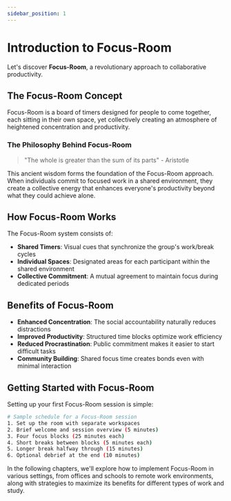 ```yaml
---
sidebar_position: 1
---
```


# Introduction to Focus-Room

Let's discover **Focus-Room**, a revolutionary approach to collaborative productivity.

## The Focus-Room Concept

Focus-Room is a board of timers designed for people to come together, each sitting in their own space, yet collectively creating an atmosphere of heightened concentration and productivity.

### The Philosophy Behind Focus-Room

> "The whole is greater than the sum of its parts" - Aristotle

This ancient wisdom forms the foundation of the Focus-Room approach. When individuals commit to focused work in a shared environment, they create a collective energy that enhances everyone's productivity beyond what they could achieve alone.

## How Focus-Room Works

The Focus-Room system consists of:

- **Shared Timers**: Visual cues that synchronize the group's work/break cycles
- **Individual Spaces**: Designated areas for each participant within the shared environment
- **Collective Commitment**: A mutual agreement to maintain focus during dedicated periods

## Benefits of Focus-Room

- **Enhanced Concentration**: The social accountability naturally reduces distractions
- **Improved Productivity**: Structured time blocks optimize work efficiency
- **Reduced Procrastination**: Public commitment makes it easier to start difficult tasks
- **Community Building**: Shared focus time creates bonds even with minimal interaction

## Getting Started with Focus-Room

Setting up your first Focus-Room session is simple:

```bash
# Sample schedule for a Focus-Room session
1. Set up the room with separate workspaces
2. Brief welcome and session overview (5 minutes)
3. Four focus blocks (25 minutes each)
4. Short breaks between blocks (5 minutes each)
5. Longer break halfway through (15 minutes)
6. Optional debrief at the end (10 minutes)
```

In the following chapters, we'll explore how to implement Focus-Room in various settings, from offices and schools to remote work environments, along with strategies to maximize its benefits for different types of work and study.
